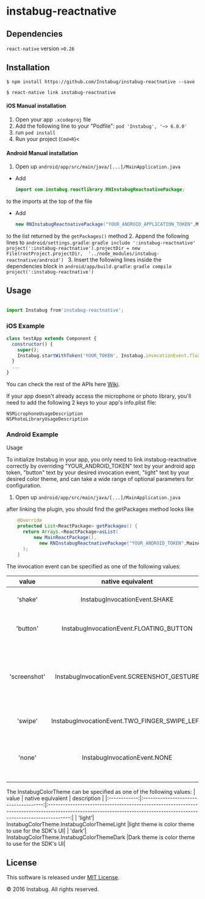 
# instabug-reactnative

## Dependencies

`react-native` version `>0.26`

## Installation

`$ npm install https://github.com/Instabug/instabug-reactnative --save`

`$ react-native link instabug-reactnative`

#### iOS Manual installation

1. Open your app `.xcodeproj` file
2. Add the following line to your "Podfile": `pod 'Instabug', '~> 6.0.0'`
3. run `pod install`
4. Run your project (`Cmd+R`)<

#### Android Manual installation

1. Open up `android/app/src/main/java/[...]/MainApplication.java`
  - Add 
    ```java
    import com.instabug.reactlibrary.RNInstabugReactnativePackage;
    ```
   to the imports at the top of the file
  - Add 
    ```java
    new RNInstabugReactnativePackage("YOUR_ANDROID_APPLICATION_TOKEN",MainApplication.this,"INVOCATION_EVENT");
    ``` 
  to the list returned by the `getPackages()` method
2. Append the following lines to `android/settings.gradle`:
  	```gradle
  	include ':instabug-reactnative'
  	project(':instabug-reactnative').projectDir = new File(rootProject.projectDir, 	'../node_modules/instabug-reactnative/android')
  	```
3. Insert the following lines inside the dependencies block in `android/app/build.gradle`:
  	```gradle
      compile project(':instabug-reactnative')
  	```

## Usage 

  ```javascript

  import Instabug from'instabug-reactnative';

  ```


### iOS Example 

```javascript
class testApp extends Component {
  constructor() {
    super();
    Instabug.startWithToken('YOUR_TOKEN', Instabug.invocationEvent.floatingButton);
  }
  ...
}
```

You can check the rest of the APIs here [Wiki](https://github.com/Instabug/instabug-reactnative/wiki).


If your app doesn't already access the microphone or photo library, you'll need to add the following 2 keys to your app's info.plist file:

    NSMicrophoneUsageDescription
    NSPhotoLibraryUsageDescription

### Android Example


Usage

To initialize Instabug in your app, you only need to link instabug-reactnative correctly by overriding  "YOUR_ANDROID_TOKEN" text by your android app token,
"button" text by your desired invocation event, 
"light" text by your desired color theme,
and can take a wide range of optional parameters for configuration.

1. Open up `android/app/src/main/java/[...]/MainApplication.java`

after linking the plugin, you should find the getPackages method looks like 

  ```java
      @Override
      protected List<ReactPackage> getPackages() {
        return Arrays.<ReactPackage>asList(
            new MainReactPackage(),
              new RNInstabugReactnativePackage("YOUR_ANDROID_TOKEN",MainApplication.this,"button","light")
        );
      }
  ```
The invocation event can be specified as one of the following values:


| value | native equivalent | description  |
|:------------:|:-------------------------------------:|:---------------------------------------------------------------------------------------------------------------------------------------------------------------------:|
| 'shake' | InstabugInvocationEvent.SHAKE | Shaking the device while in any screen to show the feedback form. |
| 'button' | InstabugInvocationEvent.FLOATING_BUTTON | Shows a floating button on top of all views, when pressed it takes a screenshot. |
| 'screenshot' | InstabugInvocationEvent.SCREENSHOT_GESTURE | Taking a screenshot using the Home+Lock buttons while in any screen to show the feedback form, substituted with IBGInvocationEventShake on iOS 6.1.3 and earlier. |
| 'swipe' | InstabugInvocationEvent.TWO_FINGER_SWIPE_LEFT | Swiping two fingers left while in any screen to show the feedback form. |
| 'none' | InstabugInvocationEvent.NONE | No event will be registered to show the feedback form, you'll need to code your own and call the method invoke. |

The InstabugColorTheme can be specified as one of the following values:
| value | native equivalent | description  |
|:------------:|:-------------------------------------:|:---------------------------------------------------------------------------------------------------------------------------------------------------------------------:|
| 'light'| InstabugColorTheme.InstabugColorThemeLight |light theme is color theme to use for the SDK's UI|
| 'dark'| InstabugColorTheme.InstabugColorThemeDark |Dark theme is color theme to use for the SDK's UI|

## License

This software is released under <a href="https://opensource.org/licenses/mit-license.php">MIT License</a>.

© 2016 Instabug. All rights reserved.